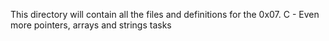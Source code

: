This directory will contain all the files and definitions for the 0x07. C - Even more pointers, arrays and strings tasks
